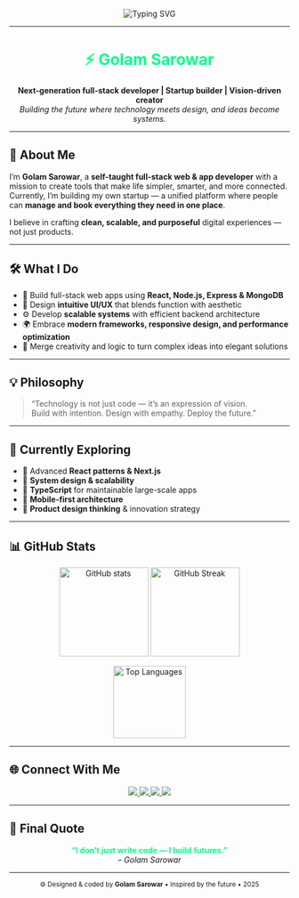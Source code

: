 <!-- 🌌 Golam Sarowar | Futuristic Full-Stack Developer -->

<p align="center">
  <img src="https://readme-typing-svg.demolab.com?font=Orbitron&size=28&duration=3000&pause=1000&color=00FF88&center=true&vCenter=true&width=600&lines=Golam+Sarowar;Full-Stack+Developer;Visionary+Builder;Shaping+the+Future+with+Code" alt="Typing SVG" />
</p>

---

<h1 align="center" style="color:#00FF88;">⚡ Golam Sarowar</h1>

<p align="center">
  <b>Next-generation full-stack developer | Startup builder | Vision-driven creator</b><br>
  <i>Building the future where technology meets design, and ideas become systems.</i>
</p>

---

## 🧠 About Me
I’m **Golam Sarowar**, a **self-taught full-stack web & app developer** with a mission to create tools that make life simpler, smarter, and more connected.  
Currently, I’m building my own startup — a unified platform where people can **manage and book everything they need in one place**.  

I believe in crafting **clean, scalable, and purposeful** digital experiences — not just products.  

---

## 🛠️ What I Do
- 🚀 Build full-stack web apps using **React, Node.js, Express & MongoDB**
- 🎨 Design **intuitive UI/UX** that blends function with aesthetic
- ⚙️ Develop **scalable systems** with efficient backend architecture
- 🌍 Embrace **modern frameworks, responsive design, and performance optimization**
- 🧩 Merge creativity and logic to turn complex ideas into elegant solutions

---

## 💡 Philosophy
> “Technology is not just code — it’s an expression of vision.  
> Build with intention. Design with empathy. Deploy the future.”  

---

## 🧭 Currently Exploring
- 🔹 Advanced **React patterns & Next.js**
- 🔹 **System design & scalability**
- 🔹 **TypeScript** for maintainable large-scale apps
- 🔹 **Mobile-first architecture**
- 🔹 **Product design thinking** & innovation strategy

---

## 📊 GitHub Stats

<p align="center">
  <img src="https://github-readme-stats.vercel.app/api?username=GolamSarowar&show_icons=true&theme=radical&title_color=00FF88&icon_color=00FF88&text_color=FFFFFF&bg_color=0D1117" alt="GitHub stats" height="160px"/>
  <img src="https://github-readme-streak-stats.herokuapp.com/?user=GolamSarowar&theme=radical&ring=00FF88&fire=00FF88&currStreakLabel=00FF88&background=0D1117&sideNums=00FF88&currStreakNum=FFFFFF" alt="GitHub Streak" height="160px"/>
</p>

<p align="center">
  <img src="https://github-readme-stats.vercel.app/api/top-langs/?username=GolamSarowar&layout=compact&theme=radical&title_color=00FF88&text_color=FFFFFF&bg_color=0D1117" alt="Top Languages" height="130px"/>
</p>

---

## 🌐 Connect With Me
<p align="center">
  <a href="https://github.com/GolamSarowar" target="_blank">
    <img src="https://img.shields.io/badge/GitHub-00FF88?style=for-the-badge&logo=github&logoColor=black" />
  </a>
  <a href="https://linkedin.com/in/golamsarowar" target="_blank">
    <img src="https://img.shields.io/badge/LinkedIn-00FF88?style=for-the-badge&logo=linkedin&logoColor=black" />
  </a>
  <a href="mailto:golamsarowar.dev@gmail.com" target="_blank">
    <img src="https://img.shields.io/badge/Email-00FF88?style=for-the-badge&logo=gmail&logoColor=black" />
  </a>
  <a href="https://twitter.com/golamsarowar" target="_blank">
    <img src="https://img.shields.io/badge/Twitter-00FF88?style=for-the-badge&logo=x&logoColor=black" />
  </a>
</p>

---

## 🧬 Final Quote
<p align="center">
  <b style="color:#00FF88;">“I don’t just write code — I build futures.”</b><br>
  <i>– Golam Sarowar</i>
</p>

---

<p align="center">
  <sub>⚙️ Designed & coded by <b>Golam Sarowar</b> • Inspired by the future • 2025</sub>
</p>
